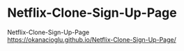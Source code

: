 # Netflix-Clone-Sign-Up-Page
Netflix-Clone-Sign-Up-Page
<br/>
https://okanacioglu.github.io/Netflix-Clone-Sign-Up-Page/
